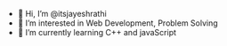 - 👋 Hi, I’m @itsjayeshrathi
- 👀 I’m interested in Web Development, Problem Solving
- 🌱 I’m currently learning C++ and javaScript

<!---
itsjayeshrathi/itsjayeshrathi is a ✨ special ✨ repository because its `README.md` (this file) appears on your GitHub profile.
You can click the Preview link to take a look at your changes.
--->
